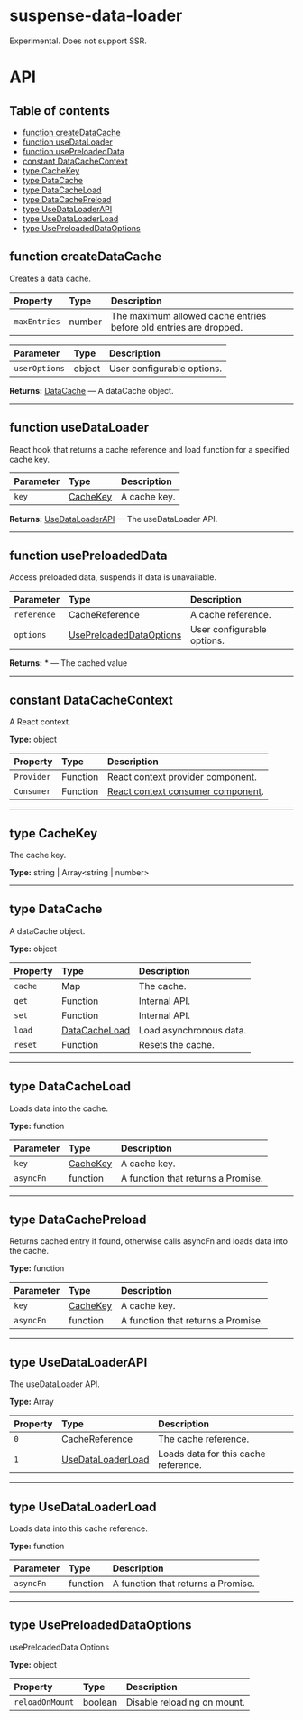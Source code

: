 # suspense-data-loader

Experimental. Does not support SSR.

# API

## Table of contents

- [function createDataCache](#function-createdatacache)
- [function useDataLoader](#function-usedataloader)
- [function usePreloadedData](#function-usepreloadeddata)
- [constant DataCacheContext](#constant-datacachecontext)
- [type CacheKey](#type-cachekey)
- [type DataCache](#type-datacache)
- [type DataCacheLoad](#type-datacacheload)
- [type DataCachePreload](#type-datacachepreload)
- [type UseDataLoaderAPI](#type-usedataloaderapi)
- [type UseDataLoaderLoad](#type-usedataloaderload)
- [type UsePreloadedDataOptions](#type-usepreloadeddataoptions)

## function createDataCache

Creates a data cache.

| Property     | Type   | Description                                                       |
| :----------- | :----- | :---------------------------------------------------------------- |
| `maxEntries` | number | The maximum allowed cache entries before old entries are dropped. |

| Parameter     | Type   | Description                |
| :------------ | :----- | :------------------------- |
| `userOptions` | object | User configurable options. |

**Returns:** [DataCache](#type-datacache) — A dataCache object.

* * *

## function useDataLoader

React hook that returns a cache reference and load function for a specified cache key.

| Parameter | Type                       | Description  |
| :-------- | :------------------------- | :----------- |
| `key`     | [CacheKey](#type-cachekey) | A cache key. |

**Returns:** [UseDataLoaderAPI](#type-usedataloaderapi) — The useDataLoader API.

* * *

## function usePreloadedData

Access preloaded data, suspends if data is unavailable.

| Parameter   | Type                                                     | Description                |
| :---------- | :------------------------------------------------------- | :------------------------- |
| `reference` | CacheReference                                           | A cache reference.         |
| `options`   | [UsePreloadedDataOptions](#type-usepreloadeddataoptions) | User configurable options. |

**Returns:** \* — The cached value

* * *

## constant DataCacheContext

A React context.

**Type:** object

| Property   | Type     | Description                                                                           |
| :--------- | :------- | :------------------------------------------------------------------------------------ |
| `Provider` | Function | [React context provider component](https://reactjs.org/docs/context#contextprovider). |
| `Consumer` | Function | [React context consumer component](https://reactjs.org/docs/context#contextconsumer). |

* * *

## type CacheKey

The cache key.

**Type:** string | Array&lt;string | number>

* * *

## type DataCache

A dataCache object.

**Type:** object

| Property | Type                                 | Description             |
| :------- | :----------------------------------- | :---------------------- |
| `cache`  | Map                                  | The cache.              |
| `get`    | Function                             | Internal API.           |
| `set`    | Function                             | Internal API.           |
| `load`   | [DataCacheLoad](#type-datacacheload) | Load asynchronous data. |
| `reset`  | Function                             | Resets the cache.       |

* * *

## type DataCacheLoad

Loads data into the cache.

**Type:** function

| Parameter | Type                       | Description                        |
| :-------- | :------------------------- | :--------------------------------- |
| `key`     | [CacheKey](#type-cachekey) | A cache key.                       |
| `asyncFn` | function                   | A function that returns a Promise. |

* * *

## type DataCachePreload

Returns cached entry if found, otherwise calls asyncFn and loads data into the cache.

**Type:** function

| Parameter | Type                       | Description                        |
| :-------- | :------------------------- | :--------------------------------- |
| `key`     | [CacheKey](#type-cachekey) | A cache key.                       |
| `asyncFn` | function                   | A function that returns a Promise. |

* * *

## type UseDataLoaderAPI

The useDataLoader API.

**Type:** Array

| Property | Type                                         | Description                          |
| :------- | :------------------------------------------- | :----------------------------------- |
| `0`      | CacheReference                               | The cache reference.                 |
| `1`      | [UseDataLoaderLoad](#type-usedataloaderload) | Loads data for this cache reference. |

* * *

## type UseDataLoaderLoad

Loads data into this cache reference.

**Type:** function

| Parameter | Type     | Description                        |
| :-------- | :------- | :--------------------------------- |
| `asyncFn` | function | A function that returns a Promise. |

* * *

## type UsePreloadedDataOptions

usePreloadedData Options

**Type:** object

| Property        | Type    | Description                 |
| :-------------- | :------ | :-------------------------- |
| `reloadOnMount` | boolean | Disable reloading on mount. |
